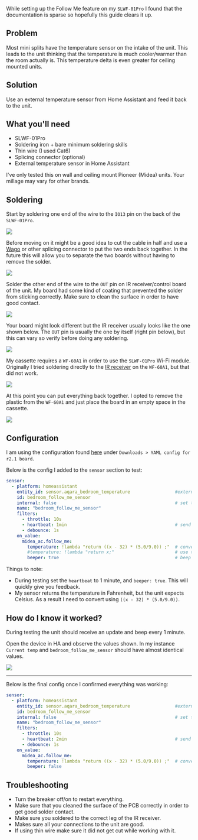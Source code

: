 While setting up the Follow Me feature on my `SLWF-01Pro` I found that the documentation is sparse so hopefully this guide clears it up.

## Problem

Most mini splits have the temperature sensor on the intake of the unit. This leads to the unit thinking that the temperature is much cooler/warmer than the room actually is. This temperature delta is even greater for ceiling mounted units. 

## Solution

Use an external temperature sensor from Home Assistant and feed it back to the unit.

## What you'll need 

- SLWF-01Pro
- Soldering iron + bare minimum soldering skills
- Thin wire (I used Cat6)
- Splicing connector (optional)
- External temperature sensor in Home Assistant

I've only tested this on wall and ceiling mount Pioneer (Midea) units. Your millage may vary for other brands.


## Soldering

Start by soldering one end of the wire to the `IO13` pin on the back of the `SLWF-01Pro`. 

![](rsc/13.jpg)

Before moving on it might be a good idea to cut the cable in half and use a [Wago](https://www.wago.com/us/wire-splicing-connectors/compact-splicing-connector/p/221-412) or other splicing connector to put the two ends back together. In the future this will allow you to separate the two boards without having to remove the solder. 

![](rsc/wag.jpg)

Solder the other end of the wire to the `OUT` pin on IR receiver/control board of the unit. My board had some kind of coating that prevented the solder from sticking correctly. Make sure to clean the surface in order to have good contact.

![](rsc/ir.jpg)

Your board might look different but the IR receiver usually looks like the one shown below. The `OUT` pin is usually the one by itself (right pin below), but this can vary so verify before doing any soldering.

![](rsc/boar.jpg)

My cassette requires a `WF-60A1` in order to use the `SLWF-01Pro` Wi-Fi module. Originally I tried soldering directly to the [IR receiver](https://www.vishay.com/docs/82481/tssp77p38.pdf) on the `WF-60A1`, but that did not work.

![](rsc/60.jpg)

At this point you can put everything back together. I opted to remove the plastic from the `WF-60A1` and just place the board in an empty space in the cassette.

![](rsc/cas.jpg)

## Configuration

I am using the configuration found [here](https://smartlight.me/smart-home-devices/wifi-devices/wifi-dongle-air-conditioners-midea-idea-electrolux-for-home-assistant) under `Downloads > YAML config for r2.1 board`.

Below is the config I added to the `sensor` section to test:

```yaml
sensor:
  - platform: homeassistant
    entity_id: sensor.aqara_bedroom_temperature                 #external temp sensor in HA - F unit
    id: bedroom_follow_me_sensor
    internal: false                                             # set to false so that you can see it in HA
    name: "bedroom_follow_me_sensor"
    filters:
      - throttle: 10s
      - heartbeat: 1min                                         # send updates every 1 min (during testing)
      - debounce: 1s
    on_value:
      midea_ac.follow_me:
        temperature: !lambda "return ((x - 32) * (5.0/9.0)) ;"  # convert F to C
        #temperature: !lambda "return x;"                       # use this instead if your temp sensor is in C
        beeper: true                                            # beep every time there is an update
```


Things to note: 
 - During testing set the `heartbeat` to 1 minute, and `beeper: true`. This will quickly give you feedback.
 - My sensor returns the temperature in Fahrenheit, but the unit expects Celsius. As a result I need to convert using `((x - 32) * (5.0/9.0))`. 
 
## How do I know it worked?

During testing the unit should receive an update and beep every 1 minute. 

Open the device in HA and observe the values shown. In my instance `Current temp` and `bedroom_follow_me_sensor` should have almost identical values.

![](rsc/ha.jpg)

-----------
 
Below is the final config once I confirmed everything was working:

```yaml
sensor:
  - platform: homeassistant
    entity_id: sensor.aqara_bedroom_temperature                 #external temp sensor in HA - F unit
    id: bedroom_follow_me_sensor
    internal: false                                             # set to false so that you can see it in HA
    name: "bedroom_follow_me_sensor"
    filters:
      - throttle: 10s
      - heartbeat: 2min                                         # send updates every 2 min
      - debounce: 1s
    on_value:
      midea_ac.follow_me:
        temperature: !lambda "return ((x - 32) * (5.0/9.0)) ;"  # convert F to C
        beeper: false
```

## Troubleshooting

- Turn the breaker off/on to restart everything.
- Make sure that you cleaned the surface of the PCB correctly in order to get good solder contact.
- Make sure you soldered to the correct leg of the IR receiver.
- Makes sure all your connections to the unit are good.
- If using thin wire make sure it did not get cut while working with it.
